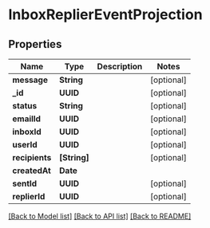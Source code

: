 # InboxReplierEventProjection

## Properties
Name | Type | Description | Notes
------------ | ------------- | ------------- | -------------
**message** | **String** |  | [optional] 
**_id** | **UUID** |  | [optional] 
**status** | **String** |  | [optional] 
**emailId** | **UUID** |  | [optional] 
**inboxId** | **UUID** |  | [optional] 
**userId** | **UUID** |  | [optional] 
**recipients** | **[String]** |  | [optional] 
**createdAt** | **Date** |  | 
**sentId** | **UUID** |  | [optional] 
**replierId** | **UUID** |  | [optional] 

[[Back to Model list]](../README#documentation-for-models) [[Back to API list]](../README#documentation-for-api-endpoints) [[Back to README]](../README)


